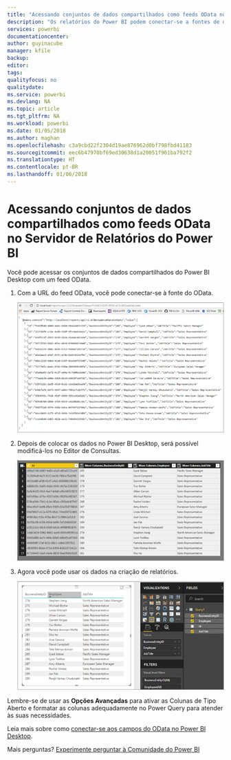 ```yaml
---
title: "Acessando conjuntos de dados compartilhados como feeds OData no Servidor de Relatórios do Power BI"
description: "Os relatórios do Power BI podem conectar-se a fontes de dados diferentes. Dependendo de como os dados são usados, fontes de dados diferentes estão disponíveis."
services: powerbi
documentationcenter: 
author: guyinacube
manager: kfile
backup: 
editor: 
tags: 
qualityfocus: no
qualitydate: 
ms.service: powerbi
ms.devlang: NA
ms.topic: article
ms.tgt_pltfrm: NA
ms.workload: powerbi
ms.date: 01/05/2018
ms.author: maghan
ms.openlocfilehash: c3a9cbd22f2304d19ae876962d0bf798fbd41183
ms.sourcegitcommit: eec6b47970bf69ed30638d1a20051f961ba792f2
ms.translationtype: HT
ms.contentlocale: pt-BR
ms.lasthandoff: 01/06/2018
---
```

# <a name="accessing-shared-datasets-as-odata-feeds-in-power-bi-report-server"></a>Acessando conjuntos de dados compartilhados como feeds OData no Servidor de Relatórios do Power BI
Você pode acessar os conjuntos de dados compartilhados do Power BI Desktop com um feed OData.

1. Com a URL do feed OData, você pode conectar-se à fonte do OData.
   
    ![Fonte do feed OData do Servidor de Relatórios](media/access-dataset-odata/report-server-odata-feed.png)
2. Depois de colocar os dados no Power BI Desktop, será possível modificá-los no Editor de Consultas.
   
    ![Editor de Consultas do Power BI Desktop com feed OData](media/access-dataset-odata/report-server-odata-results-query-editor.png)
3. Agora você pode usar os dados na criação de relatórios.
   
    ![Design de relatório do Power BI Desktop com feed OData](media/access-dataset-odata/report-server-odata-power-bi-desktop-report-design.png)

Lembre-se de usar as **Opções Avançadas** para ativar as Colunas de Tipo Aberto e formatar as colunas adequadamente no Power Query para atender às suas necessidades.

Leia mais sobre como [conectar-se aos campos do OData no Power BI Desktop](../desktop-connect-odata.md).

Mais perguntas? [Experimente perguntar à Comunidade do Power BI](https://community.powerbi.com/)

